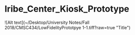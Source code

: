 # Iribe_Center_Kiosk_Prototype


![Alt text](~/Desktop/University Notes/Fall 2018/CMSC434/LowFidelityPrototpye 1-1.tiff?raw=true "Title")


